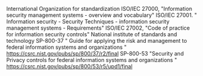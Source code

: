 
International Organization for standardization 
	ISO/IEC 27000, "Information security management systems - overview and vocabulary"
	ISO/IEC 27001. " Information security - Security Techniques - information security management systems - Requirements"
	ISO/IEC 27002, "Code of practice for information security controls"
National institute of standards and technology 
	SP-800-37 " Guide for applying the risk and management to federal information systems and organizations "
	https://csrc.nist.gov/pubs/sp/800/37/r2/final
	SP-800-53 "Security and Privacy controls for federal information systems and organizations "
	https://csrc.nist.gov/pubs/sp/800/53/r5/upd1/final

